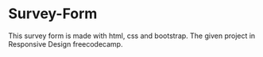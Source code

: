 # Survey-Form

This survey form is made with html, css and bootstrap.
The given project in Responsive Design freecodecamp.
